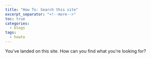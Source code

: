 ```yaml
---
title: "How To: Search this site"
excerpt_separator: "<!--more-->"
toc: true
categories:
  - blogs
tags: 
  - howto
---
```


You've landed on this site. How can you find what you're looking for?

<!--more-->


